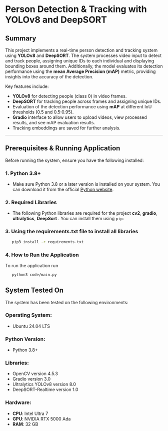 # Person Detection & Tracking with YOLOv8 and DeepSORT

## Summary

This project implements a real-time person detection and tracking system using **YOLOv8** and **DeepSORT**. The system processes video input to detect and track people, assigning unique IDs to each individual and displaying bounding boxes around them. Additionally, the model evaluates its detection performance using the **mean Average Precision (mAP)** metric, providing insights into the accuracy of the detection.

Key features include:
- **YOLOv8** for detecting people (class 0) in video frames.
- **DeepSORT** for tracking people across frames and assigning unique IDs.
- Evaluation of the detection performance using **mAP** at different IoU thresholds (0.5 and 0.5:0.95).
- **Gradio** interface to allow users to upload videos, view processed results, and see mAP evaluation results.
- Tracking embeddings are saved for further analysis.

---

## Prerequisites & Running Application

Before running the system, ensure you have the following installed:

### 1. Python 3.8+ 
   - Make sure Python 3.8 or a later version is installed on your system. You can download it from the official [Python website](https://www.python.org/downloads/).

### 2. Required Libraries
   - The following Python libraries are required for the project **cv2**, **gradio**, **ultralytics**, **DeepSort** . You can install them using `pip`:

### 3. Using the requirements.txt file to install all libraries

```bash
   pip3 install -r requirements.txt
   ```

### 4. How to Run the Application
To run the application run 
```bash
   python3 code/main.py
   ```

## System Tested On

The system has been tested on the following environments:

### Operating System:
   - Ubuntu 24.04 LTS

### Python Version:
   - Python 3.8+

### Libraries:
   - OpenCV version 4.5.3
   - Gradio version 3.0
   - Ultralytics YOLOv8 version 8.0
   - DeepSORT-Realtime version 1.0

### Hardware:
   - **CPU**: Intel Ultra 7
   - **GPU**: NVIDIA RTX 5000 Ada
   - **RAM**: 32 GB

